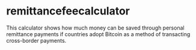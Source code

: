 # remittancefeecalculator
This calculator shows how much money can be saved through personal remittance payments if countries adopt Bitcoin as a method of transacting cross-border payments.
